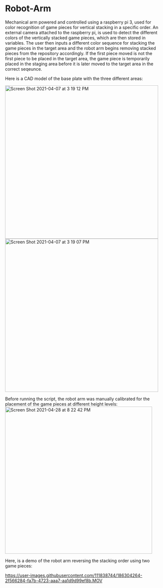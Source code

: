 # Robot-Arm
Mechanical arm powered and controlled using a raspberry pi 3, used for color recognition of game pieces for vertical stacking in a specific order. An external camera attached to the raspberry pi, is used to detect the different colors of the vertically stacked game pieces, which are then stored in variables. The user then inputs a different color sequence for stacking the game pieces in the target area and the robot arm begins removing stacked pieces from the repository accordingly. If the first piece moved is not the first piece to be placed in the target area, the game piece is temporarily placed in the staging area before it is later moved to the target area in the correct seqeunce.

Here is a CAD model of the base plate with the three different areas:

<img width="500" alt="Screen Shot 2021-04-07 at 3 19 12 PM" src="https://user-images.githubusercontent.com/111838744/186303891-691afa1d-eba7-4d1a-a6de-2623f1c12e1b.png"> <img width="500" alt="Screen Shot 2021-04-07 at 3 19 07 PM" src="https://user-images.githubusercontent.com/111838744/186303897-d34a3c5c-2a5b-4351-8116-77aaea1a775b.png">

Before running the script, the robot arm was manually calibrated for the placement of the game pieces at different height levels:
<img width="480" alt="Screen Shot 2021-04-28 at 8 22 42 PM" src="https://user-images.githubusercontent.com/111838744/186304163-1464e416-a1f2-4e50-899a-63e5f55a935f.png">

Here, is a demo of the robot arm reversing the stacking order using two game pieces:

https://user-images.githubusercontent.com/111838744/186304264-2f566284-fa7b-4723-aaa7-aa1d9d99ef8b.MOV


